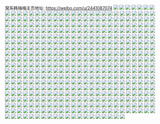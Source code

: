 窝系韩梅梅主页地址: https://weibo.com/u/2441087074 
![](https://wx4.sinaimg.cn/mw2000/91800862gy1h94x8lfsxlj21o0280u0x.jpg) 
![](https://wx4.sinaimg.cn/mw2000/91800862gy1h94x8i2te9j20zu1bswmx.jpg) 
![](https://wx4.sinaimg.cn/mw2000/91800862gy1h926am99cmj20u0140n4k.jpg) 
![](https://wx4.sinaimg.cn/mw2000/91800862gy1h926c8pahfj20u01407c0.jpg) 
![](https://wx4.sinaimg.cn/mw2000/91800862gy1h8ytl2ix1bj21o01o0b29.jpg) 
![](https://wx4.sinaimg.cn/mw2000/91800862gy1h8pv87jjobj22c0340qv6.jpg) 
![](https://wx4.sinaimg.cn/mw2000/91800862gy1h8pv88ldgyj21o0280e81.jpg) 
![](https://wx4.sinaimg.cn/mw2000/91800862gy1h8ilmtrz04j20u0140qf3.jpg) 
![](https://wx4.sinaimg.cn/mw2000/91800862gy1h8ilmstefcj20u014048x.jpg) 
![](https://wx4.sinaimg.cn/mw2000/91800862gy1h8ilmuq4b1j20u0140qdz.jpg) 
![](https://wx4.sinaimg.cn/mw2000/91800862gy1h7unqvkk6cj20u0140tgi.jpg) 
![](https://wx4.sinaimg.cn/mw2000/91800862gy1h7unqxa21rj20u01407d3.jpg) 
![](https://wx4.sinaimg.cn/mw2000/91800862gy1h7unqtuk17j20u0140ajt.jpg) 
![](https://wx4.sinaimg.cn/mw2000/91800862gy1h7e83n4mzsj20u01407a3.jpg) 
![](https://wx4.sinaimg.cn/mw2000/91800862gy1h7e83mdcedj21910u0dm4.jpg) 
![](https://wx4.sinaimg.cn/mw2000/91800862gy1h6topu2oz3j20u014044p.jpg) 
![](https://wx4.sinaimg.cn/mw2000/91800862gy1h6topv4bf2j20u0140tfm.jpg) 
![](https://wx4.sinaimg.cn/mw2000/91800862gy1h6topvx2ydj20u01400z2.jpg) 
![](https://wx4.sinaimg.cn/mw2000/91800862gy1h6topwpe1qj20u0140tef.jpg) 
![](https://wx4.sinaimg.cn/mw2000/91800862gy1h6topxj2zmj20u00u0tfv.jpg) 
![](https://wx4.sinaimg.cn/mw2000/91800862gy1h6topyb541j20u014077e.jpg) 
![](https://wx4.sinaimg.cn/mw2000/91800862gy1h6toqwf65dj20u01hcwom.jpg) 
![](https://wx4.sinaimg.cn/mw2000/91800862gy1h6toqyllaij20u014010z.jpg) 
![](https://wx4.sinaimg.cn/mw2000/91800862gy1h6toqzb017j20u0140wm6.jpg) 
![](https://wx4.sinaimg.cn/mw2000/91800862gy1h6tnv7h1zwj20u0140tg3.jpg) 
![](https://wx4.sinaimg.cn/mw2000/91800862gy1h6tnvavykoj20u0140n1j.jpg) 
![](https://wx4.sinaimg.cn/mw2000/91800862gy1h6tnv63gmqj21040u07cy.jpg) 
![](https://wx4.sinaimg.cn/mw2000/91800862gy1h6tnv88abvj20u0140ahv.jpg) 
![](https://wx4.sinaimg.cn/mw2000/91800862gy1h6tnv902rwj20u0140gsi.jpg) 
![](https://wx4.sinaimg.cn/mw2000/91800862gy1h6tnv6ocdnj20u0140q9e.jpg) 
![](https://wx4.sinaimg.cn/mw2000/91800862gy1h6tnvaby08j20u0140agk.jpg) 
![](https://wx4.sinaimg.cn/mw2000/91800862gy1h6sf1fq8a6j22801o0hdt.jpg) 
![](https://wx4.sinaimg.cn/mw2000/91800862gy1h6sf1gz3paj22801o07wh.jpg) 
![](https://wx4.sinaimg.cn/mw2000/91800862gy1h6r76i404qj20u0140ais.jpg) 
![](https://wx4.sinaimg.cn/mw2000/91800862gy1h6r76lemrij20u014045z.jpg) 
![](https://wx4.sinaimg.cn/mw2000/91800862gy1h6r76h774rj20u0141gv1.jpg) 
![](https://wx4.sinaimg.cn/mw2000/91800862gy1h6r76lwgjqj20u01407at.jpg) 
![](https://wx4.sinaimg.cn/mw2000/91800862gy1h6isfou8ylj20u01400yr.jpg) 
![](https://wx4.sinaimg.cn/mw2000/91800862gy1h6hxjxf6kcj20u0140gxv.jpg) 
![](https://wx4.sinaimg.cn/mw2000/91800862gy1h6hxjy7yodj20u0140476.jpg) 
![](https://wx4.sinaimg.cn/mw2000/91800862gy1h6hxov1687j20u0140ajh.jpg) 
![](https://wx4.sinaimg.cn/mw2000/91800862gy1h6hxky7hxwj20u0140dlt.jpg) 
![](https://wx4.sinaimg.cn/mw2000/91800862gy1h61vdykl9aj21o0280npe.jpg) 
![](https://wx4.sinaimg.cn/mw2000/91800862gy1h61ve5c5apj21o0280qi6.jpg) 
![](https://wx4.sinaimg.cn/mw2000/91800862gy1h61vkxe73hj21rl2csb2a.jpg) 
![](https://wx4.sinaimg.cn/mw2000/91800862gy1h61vlhpvhcj20n01dsgm2.jpg) 
![](https://wx4.sinaimg.cn/mw2000/91800862gy1h5uwpwcfuhj21ua2gdb29.jpg) 
![](https://wx4.sinaimg.cn/mw2000/91800862gy1h5kdxq30nkj20ty13xtee.jpg) 
![](https://wx4.sinaimg.cn/mw2000/91800862gy1h5gw76jc5cj20u0141439.jpg) 
![](https://wx4.sinaimg.cn/mw2000/91800862gy1h5gw75sv1lj20u0140ags.jpg) 
![](https://wx4.sinaimg.cn/mw2000/91800862gy1h5gw77davaj20u014044x.jpg) 
![](https://wx4.sinaimg.cn/mw2000/91800862gy1h54d8j3qazj20u0140q9a.jpg) 
![](https://wx4.sinaimg.cn/mw2000/91800862gy1h54d8grd65j20u014043y.jpg) 
![](https://wx4.sinaimg.cn/mw2000/91800862gy1h54d8jld78j20u014043n.jpg) 
![](https://wx4.sinaimg.cn/mw2000/91800862gy1h54d8l6ptjj20u01407ef.jpg) 
![](https://wx4.sinaimg.cn/mw2000/91800862gy1h54d8iizklj20u0140k1e.jpg) 
![](https://wx4.sinaimg.cn/mw2000/91800862gy1h4x545h32vj20u014044g.jpg) 
![](https://wx4.sinaimg.cn/mw2000/91800862gy1h4x54avgn2j20u01407a4.jpg) 
![](https://wx4.sinaimg.cn/mw2000/91800862gy1h4x5469b8cj20u0140gs5.jpg) 
![](https://wx4.sinaimg.cn/mw2000/91800862gy1h4x547dqicj20u0140wn6.jpg) 
![](https://wx4.sinaimg.cn/mw2000/91800862gy1h4x547ynkfj20u0140ahg.jpg) 
![](https://wx4.sinaimg.cn/mw2000/91800862gy1h4x544muqfj20u00usafd.jpg) 
![](https://wx4.sinaimg.cn/mw2000/91800862gy1h4hdgt6pwsj20u0140n7b.jpg) 
![](https://wx4.sinaimg.cn/mw2000/91800862gy1h4hdgtu8qlj20u0140agl.jpg) 
![](https://wx4.sinaimg.cn/mw2000/91800862gy1h4hdgsh8ivj20u0140jyf.jpg) 
![](https://wx4.sinaimg.cn/mw2000/91800862gy1h4hdgv424cj20u0140n3g.jpg) 
![](https://wx4.sinaimg.cn/mw2000/91800862gy1h4fus2hd6yj22c03401l0.jpg) 
![](https://wx4.sinaimg.cn/mw2000/91800862gy1h4f5o2kuf0j20u0140qeg.jpg) 
![](https://wx4.sinaimg.cn/mw2000/91800862gy1h4f5o3v3z0j20u0140dr5.jpg) 
![](https://wx4.sinaimg.cn/mw2000/91800862gy1h4f5o11qy4j20u00u0gqe.jpg) 
![](https://wx4.sinaimg.cn/mw2000/91800862gy1h428lshvftj20u0140qb6.jpg) 
![](https://wx4.sinaimg.cn/mw2000/91800862gy1h428lx63x7j20u0140tfg.jpg) 
![](https://wx4.sinaimg.cn/mw2000/91800862gy1h3kwgswjcaj20u01h7n89.jpg) 
![](https://wx4.sinaimg.cn/mw2000/91800862gy1h3kwgydjkzj20u0141n1z.jpg) 
![](https://wx4.sinaimg.cn/mw2000/91800862gy1h3kwgwwrrxj20u01h7qox.jpg) 
![](https://wx4.sinaimg.cn/mw2000/91800862gy1h3kwh195qqj20u014011v.jpg) 
![](https://wx4.sinaimg.cn/mw2000/91800862gy1h3kwgv7f9uj20n01dswih.jpg) 
![](https://wx4.sinaimg.cn/mw2000/91800862gy1h3kwgxr4s0j20u01h7dyp.jpg) 
![](https://wx4.sinaimg.cn/mw2000/91800862gy1h3jrav24ydj21o02807wi.jpg) 
![](https://wx4.sinaimg.cn/mw2000/91800862gy1h38ypzc5s0j20u01hck75.jpg) 
![](https://wx4.sinaimg.cn/mw2000/91800862gy1h38yq1j1zjj20n00uoaea.jpg) 
![](https://wx4.sinaimg.cn/mw2000/91800862gy1h38ysrqcu1j20u0140qen.jpg) 
![](https://wx4.sinaimg.cn/mw2000/91800862gy1h2xnrfm6u2j20u0140n99.jpg) 
![](https://wx4.sinaimg.cn/mw2000/91800862gy1h2xnrgazmdj20u0140dmf.jpg) 
![](https://wx4.sinaimg.cn/mw2000/91800862gy1h2xnrgvp6pj20u0140jya.jpg) 
![](https://wx4.sinaimg.cn/mw2000/91800862gy1h2xnrkk7daj20u014011d.jpg) 
![](https://wx4.sinaimg.cn/mw2000/91800862gy1h2xnrlmdo2j20u0140wp6.jpg) 
![](https://wx4.sinaimg.cn/mw2000/91800862gy1h2xnrm754sj20u0140dsg.jpg) 
![](https://wx4.sinaimg.cn/mw2000/91800862gy1h2xnrng674j20u014016c.jpg) 
![](https://wx4.sinaimg.cn/mw2000/91800862gy1h2xnro1rk4j20u0140ahx.jpg) 
![](https://wx4.sinaimg.cn/mw2000/91800862gy1h20xszn72pj20u0140ten.jpg) 
![](https://wx4.sinaimg.cn/mw2000/91800862gy1h1ubl59m5pj20u01407iy.jpg) 
![](https://wx4.sinaimg.cn/mw2000/91800862gy1h1ubl225edj20u013m4c8.jpg) 
![](https://wx4.sinaimg.cn/mw2000/91800862gy1h1ubl2lgnoj20u00u0afw.jpg) 
![](https://wx4.sinaimg.cn/mw2000/91800862gy1h1ubjqk7nqj20u014145z.jpg) 
![](https://wx4.sinaimg.cn/mw2000/91800862gy1h1ubjrzlzdj20u0140dmw.jpg) 
![](https://wx4.sinaimg.cn/mw2000/91800862gy1h1ubjr3tttj20u012w10x.jpg) 
![](https://wx4.sinaimg.cn/mw2000/91800862gy1h1ubjsnl9aj20u01407cy.jpg) 
![](https://wx4.sinaimg.cn/mw2000/91800862gy1h1ubjohlwej20u0140dp2.jpg) 
![](https://wx4.sinaimg.cn/mw2000/91800862gy1h07frsewj4j20u0140gpk.jpg) 
![](https://wx4.sinaimg.cn/mw2000/91800862gy1gilnw50tfcj20vc15skdz.jpg) 
![](https://wx4.sinaimg.cn/mw2000/91800862gy1gilnw6d0quj22c02c04qp.jpg) 
![](https://wx4.sinaimg.cn/mw2000/91800862gy1gilnw6uyzej20j60fcq4a.jpg) 
![](https://wx4.sinaimg.cn/mw2000/91800862gy1gilnw3m3rjj22c0340npd.jpg) 
![](https://wx4.sinaimg.cn/mw2000/91800862gy1gif9vms013j20vc15sk6s.jpg) 
![](https://wx4.sinaimg.cn/mw2000/91800862gy1gif9vgwct2j20vc15sanq.jpg) 
![](https://wx4.sinaimg.cn/mw2000/91800862gy1gif9w70uvpj22c02c0x6q.jpg) 
![](https://wx4.sinaimg.cn/mw2000/91800862gy1gif9wayav7j20u01hcamq.jpg) 
![](https://wx4.sinaimg.cn/mw2000/91800862gy1gif9wq2xmdj22c02c0x6p.jpg) 
![](https://wx4.sinaimg.cn/mw2000/91800862gy1gif9wtfe21j20vb0vcn69.jpg) 
![](https://wx4.sinaimg.cn/mw2000/91800862gy1ghhosi5kfsj21s02dcb29.jpg) 
![](https://wx4.sinaimg.cn/mw2000/91800862gy1ghhosn7zvkj21s02dcb29.jpg) 
![](https://wx4.sinaimg.cn/mw2000/91800862gy1ghhosvrmxrj21s02dcnpd.jpg) 
![](https://wx4.sinaimg.cn/mw2000/91800862gy1ghhosdef8bj22dc1s0npd.jpg) 
![](https://wx4.sinaimg.cn/mw2000/91800862gy1ghbqinpdkcj20vc15sti2.jpg) 
![](https://wx4.sinaimg.cn/mw2000/91800862gy1ghbqilzn38j20vc15swp7.jpg) 
![](https://wx4.sinaimg.cn/mw2000/91800862gy1ggwnmwf648j22c0340hdt.jpg) 
![](https://wx4.sinaimg.cn/mw2000/91800862gy1ggwnmhgwsbj20vc15snfi.jpg) 
![](https://wx4.sinaimg.cn/mw2000/91800862gy1ggwnmf00a9j20vc0vcnb8.jpg) 
![](https://wx4.sinaimg.cn/mw2000/91800862gy1ggqv81k7m5j20vc0vc4n5.jpg) 
![](https://wx4.sinaimg.cn/mw2000/91800862ly1ggb1p89ujmj20vc15snje.jpg) 
![](https://wx4.sinaimg.cn/mw2000/91800862ly1ggb1pami1mj215s0vc1kx.jpg) 
![](https://wx4.sinaimg.cn/mw2000/91800862ly1ggb1pc28d8j215s0vctmm.jpg) 
![](https://wx4.sinaimg.cn/mw2000/91800862ly1ggb1p5w35pj22c0340kjl.jpg) 
![](https://wx4.sinaimg.cn/mw2000/91800862ly1ggb1pdk6quj20vc0vctpg.jpg) 
![](https://wx4.sinaimg.cn/mw2000/91800862ly1gejvt9ftd2j22io1w0npe.jpg) 
![](https://wx4.sinaimg.cn/mw2000/91800862ly1gejvte0tgvj21w02io7wi.jpg) 
![](https://wx4.sinaimg.cn/mw2000/91800862ly1gejvtj2uqhj22io1w0npe.jpg) 
![](https://wx4.sinaimg.cn/mw2000/91800862ly1gejvtmw717j23402c07wh.jpg) 
![](https://wx4.sinaimg.cn/mw2000/91800862ly1gejvty1hayj22ds1sc4qw.jpg) 
![](https://wx4.sinaimg.cn/mw2000/91800862ly1geiozbsb5xj21s41s4e83.jpg) 
![](https://wx4.sinaimg.cn/mw2000/91800862ly1geiozfofokj21kx1kxnpd.jpg) 
![](https://wx4.sinaimg.cn/mw2000/91800862ly1gdbsd7nr4bj20vc15saux.jpg) 
![](https://wx4.sinaimg.cn/mw2000/91800862ly1gcm5ch4t35j20vc15sgzf.jpg) 
![](https://wx4.sinaimg.cn/mw2000/91800862ly1gcm5cq9cjcj22c02c0x6p.jpg) 
![](https://wx4.sinaimg.cn/mw2000/91800862ly1gcm5cm6nlnj20n01ds1ky.jpg) 
![](https://wx4.sinaimg.cn/mw2000/91800862ly1gcm5crwyndj20vc15s1a7.jpg) 
![](https://wx4.sinaimg.cn/mw2000/91800862ly1gc4visj03xj21o02804qr.jpg) 
![](https://wx4.sinaimg.cn/mw2000/91800862ly1gc4vix1o3jj21m41m47wi.jpg) 
![](https://wx4.sinaimg.cn/mw2000/91800862ly1gc4vimu3nwj21k91o0hdu.jpg) 
![](https://wx4.sinaimg.cn/mw2000/91800862ly1gc4vj2inakj20vc15sk5z.jpg) 
![](https://wx4.sinaimg.cn/mw2000/91800862ly1gc4vj12oorj21o02804qq.jpg) 
![](https://wx4.sinaimg.cn/mw2000/91800862ly1gc3uu7df6rj20u00u0jxn.jpg) 
![](https://wx4.sinaimg.cn/mw2000/91800862ly1gc3uuagk73j22c02c01kx.jpg) 
![](https://wx4.sinaimg.cn/mw2000/91800862ly1gc3ux6ch10j20u00u0dve.jpg) 
![](https://wx4.sinaimg.cn/mw2000/91800862ly1gbwzrohzkmj22c02c0nmj.jpg) 
![](https://wx4.sinaimg.cn/mw2000/91800862ly1gbwzrqbdjtj20u00u0ahz.jpg) 
![](https://wx4.sinaimg.cn/mw2000/91800862ly1gbwzrrp0b6j20u00u0421.jpg) 
![](https://wx4.sinaimg.cn/mw2000/91800862ly1gbqy429zb9j20tn0tnn1z.jpg) 
![](https://wx4.sinaimg.cn/mw2000/91800862ly1gbqy41326ej20r30r3tfp.jpg) 
![](https://wx4.sinaimg.cn/mw2000/91800862ly1gbqy48b11uj20u0140gz2.jpg) 
![](https://wx4.sinaimg.cn/mw2000/91800862ly1gbqy4b1f0hj20t50t5k2x.jpg) 
![](https://wx4.sinaimg.cn/mw2000/91800862ly1gbqy4cxyjhj21400u0to1.jpg) 
![](https://wx4.sinaimg.cn/mw2000/91800862ly1gbgszlcfz7j23402c0kjl.jpg) 
![](https://wx4.sinaimg.cn/mw2000/91800862ly1gbgszo4wy6j22c0340dzh.jpg) 
![](https://wx4.sinaimg.cn/mw2000/91800862ly1gbgszu6d0zj21s52o719y.jpg) 
![](https://wx4.sinaimg.cn/mw2000/91800862ly1gbgszvrzpij20yi0yidnu.jpg) 
![](https://wx4.sinaimg.cn/mw2000/91800862ly1gbgszrzs71j22c02c0e81.jpg) 
![](https://wx4.sinaimg.cn/mw2000/91800862ly1gbgszz0ae0j23402c0e81.jpg) 
![](https://wx4.sinaimg.cn/mw2000/91800862ly1gbgt01kphqj22c02c0as2.jpg) 
![](https://wx4.sinaimg.cn/mw2000/91800862ly1gb96fuklt8j20u0140n7g.jpg) 
![](https://wx4.sinaimg.cn/mw2000/91800862ly1gb96ft7m4ij20q30yuahy.jpg) 
![](https://wx4.sinaimg.cn/mw2000/91800862ly1gb96fvth75j20jk0eggna.jpg) 
![](https://wx4.sinaimg.cn/mw2000/91800862ly1gasmbd5vf2j22c02c0e2j.jpg) 
![](https://wx4.sinaimg.cn/mw2000/91800862ly1gam0lxegl3j21sg1scnpd.jpg) 
![](https://wx4.sinaimg.cn/mw2000/91800862ly1gam0m6f2pqj21sg1sc4qt.jpg) 
![](https://wx4.sinaimg.cn/mw2000/91800862ly1gam0ludhffj20u00u0dod.jpg) 
![](https://wx4.sinaimg.cn/mw2000/91800862ly1gam0ma3z6rj22c02c01kx.jpg) 
![](https://wx4.sinaimg.cn/mw2000/91800862ly1gahhvsmonqj21jy1jyb29.jpg) 
![](https://wx4.sinaimg.cn/mw2000/91800862ly1gafsj96pdoj20u0140h9r.jpg) 
![](https://wx4.sinaimg.cn/mw2000/91800862ly1gafsi6hztyj20u00u0tsa.jpg) 
![](https://wx4.sinaimg.cn/mw2000/91800862ly1gafsi2vv0nj22io1w0b2b.jpg) 
![](https://wx4.sinaimg.cn/mw2000/91800862ly1gafsifi1ukj21w02ioe83.jpg) 
![](https://wx4.sinaimg.cn/mw2000/91800862ly1gafsin20zaj21w02ionpe.jpg) 
![](https://wx4.sinaimg.cn/mw2000/91800862ly1gafsiyisooj21w02iox6p.jpg) 
![](https://wx4.sinaimg.cn/mw2000/91800862ly1gafsj4ugodj21w02iou0x.jpg) 
![](https://wx4.sinaimg.cn/mw2000/91800862ly1gafsis0gfej21w02io7wh.jpg) 
![](https://wx4.sinaimg.cn/mw2000/91800862ly1gaeylfek91j20u0140khm.jpg) 
![](https://wx4.sinaimg.cn/mw2000/91800862ly1gaeykijxaaj22gc1w0npe.jpg) 
![](https://wx4.sinaimg.cn/mw2000/91800862ly1gaeykmsnlyj21w02ionpd.jpg) 
![](https://wx4.sinaimg.cn/mw2000/91800862ly1gaeykqseg7j21w02ioqv5.jpg) 
![](https://wx4.sinaimg.cn/mw2000/91800862ly1gaeykzjji5j21w02iohdv.jpg) 
![](https://wx4.sinaimg.cn/mw2000/91800862ly1gaeyl64d7aj21w02ioe83.jpg) 
![](https://wx4.sinaimg.cn/mw2000/91800862ly1gaeylclyiqj21w02io7wj.jpg) 
![](https://wx4.sinaimg.cn/mw2000/91800862ly1gaeylmc9btj21w02io1l0.jpg) 
![](https://wx4.sinaimg.cn/mw2000/91800862ly1gaeylty2yqj21w02iox6r.jpg) 
![](https://wx4.sinaimg.cn/mw2000/91800862gy1gacqwbb2frj20r00r0wng.jpg) 
![](https://wx4.sinaimg.cn/mw2000/91800862gy1gacqwmyyy4j20u01407h6.jpg) 
![](https://wx4.sinaimg.cn/mw2000/91800862gy1gacqwda686j21rp1rpb2a.jpg) 
![](https://wx4.sinaimg.cn/mw2000/91800862gy1gacqwk1imcj21w02ioqv6.jpg) 
![](https://wx4.sinaimg.cn/mw2000/91800862gy1gacqwl33a4j20u00u0h3w.jpg) 
![](https://wx4.sinaimg.cn/mw2000/91800862gy1gacqwm7zkcj20u00u04ie.jpg) 
![](https://wx4.sinaimg.cn/mw2000/91800862gy1gabidt21ufj20u0140qd3.jpg) 
![](https://wx4.sinaimg.cn/mw2000/91800862gy1gabidtz2wnj20u0140tib.jpg) 
![](https://wx4.sinaimg.cn/mw2000/91800862gy1gabids4pbbj21400u0n70.jpg) 
![](https://wx4.sinaimg.cn/mw2000/91800862gy1gabidunqeej20p80oedn4.jpg) 
![](https://wx4.sinaimg.cn/mw2000/91800862ly1gaawhgosu2j20u0140akz.jpg) 
![](https://wx4.sinaimg.cn/mw2000/91800862ly1ga9au759m5j20tg178gqq.jpg) 
![](https://wx4.sinaimg.cn/mw2000/91800862ly1ga9atigdxaj22c0340n7y.jpg) 
![](https://wx4.sinaimg.cn/mw2000/91800862ly1ga9atmmdrzj23402c07wh.jpg) 
![](https://wx4.sinaimg.cn/mw2000/91800862ly1ga9atpumm6j22aq24tx6p.jpg) 
![](https://wx4.sinaimg.cn/mw2000/91800862ly1ga9ats8i9gj21o01o0hdt.jpg) 
![](https://wx4.sinaimg.cn/mw2000/91800862ly1g9x8oqeghgj22c02c0npd.jpg) 
![](https://wx4.sinaimg.cn/mw2000/91800862ly1g9fsfvgxxjj21w01w0x6r.jpg) 
![](https://wx4.sinaimg.cn/mw2000/91800862ly1g9fshsz53kj20yo0u0q52.jpg) 
![](https://wx4.sinaimg.cn/mw2000/91800862ly1g9fshud3p7j20u0140wrs.jpg) 
![](https://wx4.sinaimg.cn/mw2000/91800862ly1g96015zuzuj21w01w0qv5.jpg) 
![](https://wx4.sinaimg.cn/mw2000/91800862ly1g9601bv0pgj21w01w0b2a.jpg) 
![](https://wx4.sinaimg.cn/mw2000/91800862ly1g9602bs14yj20u00u01kx.jpg) 
![](https://wx4.sinaimg.cn/mw2000/91800862ly1g9601f0vwij21o027ukjl.jpg) 
![](https://wx4.sinaimg.cn/mw2000/91800862ly1g9601hzcwpj22c02c01kx.jpg) 
![](https://wx4.sinaimg.cn/mw2000/91800862ly1g9601kzb72j20u01407fg.jpg) 
![](https://wx4.sinaimg.cn/mw2000/91800862ly1g9601vobvuj22c0340kjl.jpg) 
![](https://wx4.sinaimg.cn/mw2000/91800862ly1g9601q5fktj22c0340e81.jpg) 
![](https://wx4.sinaimg.cn/mw2000/91800862gy1g8v43i38vwj20y30j40ve.jpg) 
![](https://wx4.sinaimg.cn/mw2000/91800862gy1g87ut3sx47j22ds1sg4qq.jpg) 
![](https://wx4.sinaimg.cn/mw2000/91800862gy1g87ut77nhaj22c02c0b29.jpg) 
![](https://wx4.sinaimg.cn/mw2000/91800862gy1g87uta9zpej20u00u0ngs.jpg) 
![](https://wx4.sinaimg.cn/mw2000/91800862gy1g87utgkvcyj22c03407wj.jpg) 
![](https://wx4.sinaimg.cn/mw2000/91800862gy1g87utkml4wj21w01w0u0x.jpg) 
![](https://wx4.sinaimg.cn/mw2000/91800862gy1g87utqx3vcj22c03407wj.jpg) 
![](https://wx4.sinaimg.cn/mw2000/91800862gy1g87utt6i41j20pz0pzwlo.jpg) 
![](https://wx4.sinaimg.cn/mw2000/91800862gy1g87usyapvcj22c02c07wh.jpg) 
![](https://wx4.sinaimg.cn/mw2000/91800862gy1g87uu17upvj22c02c07wj.jpg) 
![](https://wx4.sinaimg.cn/mw2000/91800862gy1g87uq0rbumj22c02c0e83.jpg) 
![](https://wx4.sinaimg.cn/mw2000/91800862gy1g87uq7gunij22c02c0hdu.jpg) 
![](https://wx4.sinaimg.cn/mw2000/91800862gy1g87uqe9ydej22c02c0e82.jpg) 
![](https://wx4.sinaimg.cn/mw2000/91800862gy1g87uprwxiyj22c02c01kx.jpg) 
![](https://wx4.sinaimg.cn/mw2000/91800862gy1g87uqk82iaj22c02c0kjm.jpg) 
![](https://wx4.sinaimg.cn/mw2000/91800862gy1g86b7z5bqbj20rg0w4jt1.jpg) 
![](https://wx4.sinaimg.cn/mw2000/91800862gy1g86b99fvawj20yd14x429.jpg) 
![](https://wx4.sinaimg.cn/mw2000/91800862ly1g7y2qa2iumj23402c0u0y.jpg) 
![](https://wx4.sinaimg.cn/mw2000/91800862ly1g7y2qemo2ij22c02c0hdu.jpg) 
![](https://wx4.sinaimg.cn/mw2000/91800862ly1g7y2qhvk99j22c02c04qp.jpg) 
![](https://wx4.sinaimg.cn/mw2000/91800862ly1g7y2q4jrzaj22c02c0qqp.jpg) 
![](https://wx4.sinaimg.cn/mw2000/91800862ly1g7y2qlmqbsj213w0u0e81.jpg) 
![](https://wx4.sinaimg.cn/mw2000/91800862ly1g7y2rff2t9j213w0u07wh.jpg) 
![](https://wx4.sinaimg.cn/mw2000/91800862ly1g7pgwthhuhj22c0340k03.jpg) 
![](https://wx4.sinaimg.cn/mw2000/91800862ly1g7foazyr5uj22c02c0x6p.jpg) 
![](https://wx4.sinaimg.cn/mw2000/91800862ly1g7focbyeklj22c02c04qq.jpg) 
![](https://wx4.sinaimg.cn/mw2000/91800862ly1g74eu1kzw8j20u00u0dqk.jpg) 
![](https://wx4.sinaimg.cn/mw2000/91800862ly1g74eu89ukij20u00u0tgw.jpg) 
![](https://wx4.sinaimg.cn/mw2000/91800862ly1g74eu6vo8rj20u00u0k0d.jpg) 
![](https://wx4.sinaimg.cn/mw2000/91800862ly1g6wizecdjpj22c02c0u0x.jpg) 
![](https://wx4.sinaimg.cn/mw2000/91800862ly1g6wizk2q7kj21o01o0b2a.jpg) 
![](https://wx4.sinaimg.cn/mw2000/91800862ly1g6wiznhr9ej22c02c04qp.jpg) 
![](https://wx4.sinaimg.cn/mw2000/91800862ly1g6wiz9rj79j21o01o0e81.jpg) 
![](https://wx4.sinaimg.cn/mw2000/91800862ly1g6wj2awkssj21o01o04qq.jpg) 
![](https://wx4.sinaimg.cn/mw2000/91800862ly1g6wj353jh7j21o01o0kjl.jpg) 
![](https://wx4.sinaimg.cn/mw2000/91800862ly1g6n1g6d9ghj22c02c04qp.jpg) 
![](https://wx4.sinaimg.cn/mw2000/91800862ly1g6kzxdqc7dj20u0140dyz.jpg) 
![](https://wx4.sinaimg.cn/mw2000/91800862ly1g6kzyhxnadj21sg2ds4qu.jpg) 
![](https://wx4.sinaimg.cn/mw2000/91800862ly1g6kzysoyljj22ds1sgb2f.jpg) 
![](https://wx4.sinaimg.cn/mw2000/91800862ly1g6kzywo520j21400u0b29.jpg) 
![](https://wx4.sinaimg.cn/mw2000/91800862ly1g6kzy7vcvgj20sh0shtiv.jpg) 
![](https://wx4.sinaimg.cn/mw2000/91800862ly1g6kzxnxy3mj22402tcu0z.jpg) 
![](https://wx4.sinaimg.cn/mw2000/91800862ly1g6kzxuxaoyj22c02c01kx.jpg) 
![](https://wx4.sinaimg.cn/mw2000/91800862ly1g6kzxbdw4hj22c02c0b29.jpg) 
![](https://wx4.sinaimg.cn/mw2000/91800862ly1g6kzza6r2qj20u0140jyv.jpg) 
![](https://wx4.sinaimg.cn/mw2000/91800862ly1g5x8vz4tz5j22c02c01kx.jpg) 
![](https://wx4.sinaimg.cn/mw2000/91800862ly1g5x8w1fnh7j23402c04qp.jpg) 
![](https://wx4.sinaimg.cn/mw2000/91800862ly1g5x8w83qpvj22c02c0e82.jpg) 
![](https://wx4.sinaimg.cn/mw2000/91800862ly1g5x8woz99ej22c02c0qv5.jpg) 
![](https://wx4.sinaimg.cn/mw2000/91800862ly1g5x8w8odhsj20u00u07bl.jpg) 
![](https://wx4.sinaimg.cn/mw2000/91800862ly1g5x8w93fvjj20u00u0dqn.jpg) 
![](https://wx4.sinaimg.cn/mw2000/91800862ly1g5x8wqp782j21sg1sc7wh.jpg) 
![](https://wx4.sinaimg.cn/mw2000/91800862ly1g5x8vxgmz0j20tu0tutgr.jpg) 
![](https://wx4.sinaimg.cn/mw2000/91800862ly1g5x8xhpx7rj20u00tztxd.jpg) 
![](https://wx4.sinaimg.cn/mw2000/91800862ly1g58ybunsipj21o027uhc9.jpg) 
![](https://wx4.sinaimg.cn/mw2000/91800862ly1g58ybsg292j21sg1scb2c.jpg) 
![](https://wx4.sinaimg.cn/mw2000/91800862ly1g58ybzsefij20u00u0wzv.jpg) 
![](https://wx4.sinaimg.cn/mw2000/91800862ly1g51wzc50pdj22c02c0tsa.jpg) 
![](https://wx4.sinaimg.cn/mw2000/91800862ly1g51wze3n26j22c02c0qv1.jpg) 
![](https://wx4.sinaimg.cn/mw2000/91800862ly1g4zk4o89n2j22c02c07wh.jpg) 
![](https://wx4.sinaimg.cn/mw2000/91800862ly1g4zk3rtbowj21sg1sgkhh.jpg) 
![](https://wx4.sinaimg.cn/mw2000/91800862ly1g4zk4qrfh3j22c02c07wh.jpg) 
![](https://wx4.sinaimg.cn/mw2000/91800862ly1g4zk5ddqrsj21sg1scqv7.jpg) 
![](https://wx4.sinaimg.cn/mw2000/91800862ly1g4zk5r4a2vj21sg1scb2b.jpg) 
![](https://wx4.sinaimg.cn/mw2000/91800862ly1g4zk67ln4lj21sg1sckjn.jpg) 
![](https://wx4.sinaimg.cn/mw2000/91800862ly1g4znwgxwbvj21sg1scqv8.jpg) 
![](https://wx4.sinaimg.cn/mw2000/91800862ly1g4vzqiml1qj22c02c04qp.jpg) 
![](https://wx4.sinaimg.cn/mw2000/91800862ly1g4vzqkpzpsj22c02c0kiw.jpg) 
![](https://wx4.sinaimg.cn/mw2000/91800862ly1g4vzqmpuy7j22c02c0x5g.jpg) 
![](https://wx4.sinaimg.cn/mw2000/91800862ly1g4vzqnowuxj21400u0wlm.jpg) 
![](https://wx4.sinaimg.cn/mw2000/91800862ly1g4vzqnxr7xj20ks0nxmyo.jpg) 
![](https://wx4.sinaimg.cn/mw2000/91800862ly1g4vzoey7fmj22c02c07wh.jpg) 
![](https://wx4.sinaimg.cn/mw2000/91800862ly1g4vzohfjzhj22c02c07wh.jpg) 
![](https://wx4.sinaimg.cn/mw2000/91800862ly1g4vzoj97jrj22c02c0txp.jpg) 
![](https://wx4.sinaimg.cn/mw2000/91800862ly1g4vzol30kzj22c02c04qp.jpg) 
![](https://wx4.sinaimg.cn/mw2000/91800862ly1g4vzoo2zl7j22c02c0qsx.jpg) 
![](https://wx4.sinaimg.cn/mw2000/91800862ly1g4vzocw7tgj22c02c01kx.jpg) 
![](https://wx4.sinaimg.cn/mw2000/91800862ly1g4vzopr33jj22c02c04qp.jpg) 
![](https://wx4.sinaimg.cn/mw2000/91800862ly1g4vzor61krj22c02c019h.jpg) 
![](https://wx4.sinaimg.cn/mw2000/91800862ly1g4uvss9nshj22c02c0b25.jpg) 
![](https://wx4.sinaimg.cn/mw2000/91800862ly1g4u1mtabopj21o01o0x55.jpg) 
![](https://wx4.sinaimg.cn/mw2000/91800862ly1g4u1m83xehj21sg1scb29.jpg) 
![](https://wx4.sinaimg.cn/mw2000/91800862ly1g4u1msw6y0j21sg1sc7wh.jpg) 
![](https://wx4.sinaimg.cn/mw2000/91800862ly1g4u1mzdli8j22c02c0nkt.jpg) 
![](https://wx4.sinaimg.cn/mw2000/91800862ly1g4u1n14hnbj22c02c01kx.jpg) 
![](https://wx4.sinaimg.cn/mw2000/91800862ly1g4u1mxu314j22c02c0qnl.jpg) 
![](https://wx4.sinaimg.cn/mw2000/91800862gy1g4px0wfs37j23402c0kjl.jpg) 
![](https://wx4.sinaimg.cn/mw2000/91800862gy1g4px0y6wk6j22c02c0qni.jpg) 
![](https://wx4.sinaimg.cn/mw2000/91800862gy1g4px117ws0j22c02c0x6q.jpg) 
![](https://wx4.sinaimg.cn/mw2000/91800862gy1g4px135s7wj22c02c0ayq.jpg) 
![](https://wx4.sinaimg.cn/mw2000/91800862gy1g4px14xqvqj22c02c0x2l.jpg) 
![](https://wx4.sinaimg.cn/mw2000/91800862gy1g4px16bbp5j22c02c01an.jpg) 
![](https://wx4.sinaimg.cn/mw2000/91800862gy1g4px17r317j22c02c0ash.jpg) 
![](https://wx4.sinaimg.cn/mw2000/91800862gy1g4px19ltn1j22c02c04qp.jpg) 
![](https://wx4.sinaimg.cn/mw2000/91800862gy1g4o671upr2j22c02c0hah.jpg) 
![](https://wx4.sinaimg.cn/mw2000/91800862gy1g4o674b8y3j23402c01ky.jpg) 
![](https://wx4.sinaimg.cn/mw2000/91800862gy1g4mnvbac1bj21vn1vne82.jpg) 
![](https://wx4.sinaimg.cn/mw2000/91800862gy1g4mnvcftsnj22c02c0wyb.jpg) 
![](https://wx4.sinaimg.cn/mw2000/91800862gy1g4mnvd4hq7j20p00p042m.jpg) 
![](https://wx4.sinaimg.cn/mw2000/91800862gy1g4i5o3asssj22c02c0e81.jpg) 
![](https://wx4.sinaimg.cn/mw2000/91800862gy1g4dhb2kkg5j21sg2dsb2a.jpg) 
![](https://wx4.sinaimg.cn/mw2000/91800862gy1g4dhb3m3inj21q91q94qp.jpg) 
![](https://wx4.sinaimg.cn/mw2000/91800862gy1g4dhb50tfoj21sg1sg1kx.jpg) 
![](https://wx4.sinaimg.cn/mw2000/91800862gy1g4dhb8zlk3j21sg2dsu10.jpg) 
![](https://wx4.sinaimg.cn/mw2000/91800862gy1g46wkxe0mkj20m80m8jtn.jpg) 
![](https://wx4.sinaimg.cn/mw2000/91800862gy1g46wkwvky2j20m80tmmzp.jpg) 
![](https://wx4.sinaimg.cn/mw2000/91800862gy1g46vtu5kqcj20u00u013r.jpg) 
![](https://wx4.sinaimg.cn/mw2000/91800862gy1g46vtw4b6wj21sg1scu0x.jpg) 
![](https://wx4.sinaimg.cn/mw2000/91800862gy1g46vtxc605j21sg1scu0x.jpg) 
![](https://wx4.sinaimg.cn/mw2000/91800862gy1g46vtylebgj21sg1scx6p.jpg) 
![](https://wx4.sinaimg.cn/mw2000/91800862gy1g46vu03dnxj21sg1scu0x.jpg) 
![](https://wx4.sinaimg.cn/mw2000/91800862gy1g46vu0zz4jj21o01o0hdt.jpg) 
![](https://wx4.sinaimg.cn/mw2000/91800862gy1g43i22r1icj21nr27okjl.jpg) 
![](https://wx4.sinaimg.cn/mw2000/91800862gy1g4293p6ztrj21sg2dsqv5.jpg) 
![](https://wx4.sinaimg.cn/mw2000/91800862gy1g42950o38vj21sg2dsb2d.jpg) 
![](https://wx4.sinaimg.cn/mw2000/91800862gy1g3vb6n1dghj21hf1z47wh.jpg) 
![](https://wx4.sinaimg.cn/mw2000/91800862gy1g3vb6omzfxj21sg2dsqv5.jpg) 
![](https://wx4.sinaimg.cn/mw2000/91800862gy1g3vb6s06woj22ds1sg7wi.jpg) 
![](https://wx4.sinaimg.cn/mw2000/91800862gy1g3vb6pfekwj21e61e6khn.jpg) 
![](https://wx4.sinaimg.cn/mw2000/91800862gy1g3vb6qo4xyj21o01o0npd.jpg) 
![](https://wx4.sinaimg.cn/mw2000/91800862gy1g3vb6ss5m5j21hf1z47wh.jpg) 
![](https://wx4.sinaimg.cn/mw2000/91800862gy1g3vb6lonekj21sg1sc4qs.jpg) 
![](https://wx4.sinaimg.cn/mw2000/91800862gy1g3vb79r9rjj21sg2dsx6t.jpg) 
![](https://wx4.sinaimg.cn/mw2000/91800862gy1g3vb761hbej21sg1scnpg.jpg) 
![](https://wx4.sinaimg.cn/mw2000/91800862gy1g3tyzeezdaj20u01hc7cf.jpg) 
![](https://wx4.sinaimg.cn/mw2000/91800862ly1g3klwgp67dj20yi0judl9.jpg) 
![](https://wx4.sinaimg.cn/mw2000/91800862ly1g3bcxfagcrj226v1n4u0y.jpg) 
![](https://wx4.sinaimg.cn/mw2000/91800862ly1g3bcxio0w8j21o01o0qv5.jpg) 
![](https://wx4.sinaimg.cn/mw2000/91800862ly1g3bcxdc5y4j21j91j8qv5.jpg) 
![](https://wx4.sinaimg.cn/mw2000/91800862ly1g3bcxgiakxj22c02c0b29.jpg) 
![](https://wx4.sinaimg.cn/mw2000/91800862gy1g35wp83z3zj22c02c0avw.jpg) 
![](https://wx4.sinaimg.cn/mw2000/91800862gy1g35wshhsuyj22c02c01ky.jpg) 
![](https://wx4.sinaimg.cn/mw2000/91800862gy1g35wp6l27nj21o01o0kjm.jpg) 
![](https://wx4.sinaimg.cn/mw2000/91800862gy1g35wpa9n9qj21o01o0hdu.jpg) 
![](https://wx4.sinaimg.cn/mw2000/91800862gy1g35wpbquvlj21sg1sc7wi.jpg) 
![](https://wx4.sinaimg.cn/mw2000/91800862gy1g35wpg41zlj21o01o07wi.jpg) 
![](https://wx4.sinaimg.cn/mw2000/91800862gy1g35wpicealj21o01o0npe.jpg) 
![](https://wx4.sinaimg.cn/mw2000/91800862gy1g35wp4gvqoj21o01o04jg.jpg) 
![](https://wx4.sinaimg.cn/mw2000/91800862gy1g35wpj96x9j21sg1sg15r.jpg) 
![](https://wx4.sinaimg.cn/mw2000/91800862gy1g35wh80l5oj21o01o0qv5.jpg) 
![](https://wx4.sinaimg.cn/mw2000/91800862gy1g35wh9n105j21o01o0qv5.jpg) 
![](https://wx4.sinaimg.cn/mw2000/91800862gy1g35whav3z4j21o01o0kjl.jpg) 
![](https://wx4.sinaimg.cn/mw2000/91800862gy1g35whiyitrj23402c07wh.jpg) 
![](https://wx4.sinaimg.cn/mw2000/91800862gy1g35whe7a81j22c02c07w7.jpg) 
![](https://wx4.sinaimg.cn/mw2000/91800862gy1g35whfq33kj21o01o0ha4.jpg) 
![](https://wx4.sinaimg.cn/mw2000/91800862gy1g35whbq25ij23402c01kx.jpg) 
![](https://wx4.sinaimg.cn/mw2000/91800862gy1g35wjq088jj21o01o0b29.jpg) 
![](https://wx4.sinaimg.cn/mw2000/91800862gy1g34inp8ozbj22c02c0kjl.jpg) 
![](https://wx4.sinaimg.cn/mw2000/91800862ly1g2z0x1cxp8j21sg1sg4qp.jpg) 
![](https://wx4.sinaimg.cn/mw2000/91800862ly1g2z0xw8nwtj20ty0tye6l.jpg) 
![](https://wx4.sinaimg.cn/mw2000/91800862ly1g2z0xs5rzxj21o01o0e81.jpg) 
![](https://wx4.sinaimg.cn/mw2000/91800862ly1g2z0xtfu78j21o01o01kx.jpg) 
![](https://wx4.sinaimg.cn/mw2000/91800862ly1g2o1druhoxj22c02c07wo.jpg) 
![](https://wx4.sinaimg.cn/mw2000/91800862ly1g2o1dzwbazj21w01w0u10.jpg) 
![](https://wx4.sinaimg.cn/mw2000/91800862ly1g2o1e3zp6qj22c02c01ky.jpg) 
![](https://wx4.sinaimg.cn/mw2000/91800862ly1g2o1e6c7l1j22c02c04om.jpg) 
![](https://wx4.sinaimg.cn/mw2000/91800862ly1g2o1e91b0aj22c02c07v1.jpg) 
![](https://wx4.sinaimg.cn/mw2000/91800862ly1g2o1ecut7gj22c02c07wh.jpg) 
![](https://wx4.sinaimg.cn/mw2000/91800862ly1g2o1di0py6j22c02c0hdo.jpg) 
![](https://wx4.sinaimg.cn/mw2000/91800862ly1g2o1efoi7kj23402c01ka.jpg) 
![](https://wx4.sinaimg.cn/mw2000/91800862ly1g2o1elxs0zj22c02c01kz.jpg) 
![](https://wx4.sinaimg.cn/mw2000/91800862ly1g2o0tt6pzhj223w23w7wi.jpg) 
![](https://wx4.sinaimg.cn/mw2000/91800862ly1g2o0tx16f8j22c02c0npd.jpg) 
![](https://wx4.sinaimg.cn/mw2000/91800862ly1g2o0u1dxo7j22c02c0u0x.jpg) 
![](https://wx4.sinaimg.cn/mw2000/91800862ly1g2o0u7wftsj21du1dukjn.jpg) 
![](https://wx4.sinaimg.cn/mw2000/91800862ly1g2o0un7wapj22c02c07wn.jpg) 
![](https://wx4.sinaimg.cn/mw2000/91800862ly1g2o0utegigj22c02c0hdt.jpg) 
![](https://wx4.sinaimg.cn/mw2000/91800862ly1g2o0uybialj23402c0npd.jpg) 
![](https://wx4.sinaimg.cn/mw2000/91800862ly1g2o0va6bwrj21th1thkjo.jpg) 
![](https://wx4.sinaimg.cn/mw2000/91800862ly1g2o0vlwsbnj22io1w0x6u.jpg) 
![](https://wx4.sinaimg.cn/mw2000/91800862ly1g2mvk9lg85j21w01w04qp.jpg) 
![](https://wx4.sinaimg.cn/mw2000/91800862ly1g2figlb6poj21w02io7wo.jpg) 
![](https://wx4.sinaimg.cn/mw2000/91800862ly1g2fihoeugoj21w02iob2f.jpg) 
![](https://wx4.sinaimg.cn/mw2000/91800862ly1g2fig2xdyrj21w02iou12.jpg) 
![](https://wx4.sinaimg.cn/mw2000/91800862ly1g2figzkcimj21w02ioqv9.jpg) 
![](https://wx4.sinaimg.cn/mw2000/91800862ly1g2fihf8pskj21w02ioqv9.jpg) 
![](https://wx4.sinaimg.cn/mw2000/91800862ly1g2egp9v8lcj22c02c07wh.jpg) 
![](https://wx4.sinaimg.cn/mw2000/91800862ly1g24wk2rl9cj22c02c0b2a.jpg) 
![](https://wx4.sinaimg.cn/mw2000/91800862ly1g0xnizpaujj22c02c04qp.jpg) 
![](https://wx4.sinaimg.cn/mw2000/91800862ly1g0xnj891lfj22c02c04qp.jpg) 
![](https://wx4.sinaimg.cn/mw2000/91800862ly1fzw6c0l63hj21400u0wuw.jpg) 
![](https://wx4.sinaimg.cn/mw2000/91800862ly1fzkxkzxuwhj22c02c0b29.jpg) 
![](https://wx4.sinaimg.cn/mw2000/91800862ly1fzjgsp1ct5j22c02c0qv5.jpg) 
![](https://wx4.sinaimg.cn/mw2000/91800862ly1fzf28tbkloj22c02c04ha.jpg) 
![](https://wx4.sinaimg.cn/mw2000/91800862ly1fzext1vq8tj20yi1pckjq.jpg) 
![](https://wx4.sinaimg.cn/mw2000/91800862ly1fzcmnbvdqaj22c02c0amb.jpg) 
![](https://wx4.sinaimg.cn/mw2000/91800862ly1fyvm6of040j20k00fwac9.jpg) 
![](https://wx4.sinaimg.cn/mw2000/91800862ly1fyuz455y59j20yi0j1afn.jpg) 
![](https://wx4.sinaimg.cn/mw2000/91800862ly1fyngcyitu6j21h81h8ayo.jpg) 
![](https://wx4.sinaimg.cn/mw2000/91800862ly1fyngd2h2fwj21k91k91ih.jpg) 
![](https://wx4.sinaimg.cn/mw2000/91800862ly1fymfmqhx0nj23402c0axf.jpg) 
![](https://wx4.sinaimg.cn/mw2000/91800862ly1fymfmvq792j23402c0qv5.jpg) 
![](https://wx4.sinaimg.cn/mw2000/91800862ly1fymfn0y46rj23402c07wi.jpg) 
![](https://wx4.sinaimg.cn/mw2000/91800862ly1fymfn62lyuj23402c07wh.jpg) 
![](https://wx4.sinaimg.cn/mw2000/91800862ly1fymfic6pihj21w02iob2c.jpg) 
![](https://wx4.sinaimg.cn/mw2000/91800862ly1fymfil6cwzj21w02iob2c.jpg) 
![](https://wx4.sinaimg.cn/mw2000/91800862ly1fye7a4qv5uj22c02c01kx.jpg) 
![](https://wx4.sinaimg.cn/mw2000/91800862ly1fye7a8x13nj22c02c0kh5.jpg) 
![](https://wx4.sinaimg.cn/mw2000/91800862ly1fye7a0esz7j22c02c01kx.jpg) 
![](https://wx4.sinaimg.cn/mw2000/91800862ly1fye7ag4493j21sg2dsqv9.jpg) 
![](https://wx4.sinaimg.cn/mw2000/91800862ly1fydpuv6tajj22c03404qp.jpg) 
![](https://wx4.sinaimg.cn/mw2000/91800862ly1fy4fkhcbg6j20j609mwfm.jpg) 
![](https://wx4.sinaimg.cn/mw2000/91800862ly1fxzw1sm6i8j23402c04jv.jpg) 
![](https://wx4.sinaimg.cn/mw2000/91800862ly1fxvf08oa3gj22c03407u6.jpg) 
![](https://wx4.sinaimg.cn/mw2000/91800862ly1fxs95x0h4cj20yi1pcagk.jpg) 
![](https://wx4.sinaimg.cn/mw2000/91800862ly1fxnnp1668aj22c02c0qv5.jpg) 
![](https://wx4.sinaimg.cn/mw2000/91800862ly1fxmhy2nho0j20u00lognf.jpg) 
![](https://wx4.sinaimg.cn/mw2000/91800862ly1fxmhw0i1bdj20yi1pc7ew.jpg) 
![](https://wx4.sinaimg.cn/mw2000/91800862ly1fxkv7uk0s8j20j60gugmk.jpg) 
![](https://wx4.sinaimg.cn/mw2000/91800862ly1fxgo8xjnorj22c02c0hax.jpg) 
![](https://wx4.sinaimg.cn/mw2000/91800862ly1fx983rqyn2j20yi1pc1ky.jpg) 
![](https://wx4.sinaimg.cn/mw2000/91800862ly1fx573l5khnj21sg2dsu11.jpg) 
![](https://wx4.sinaimg.cn/mw2000/91800862ly1fx573fck5tj22ds1sgx6t.jpg) 
![](https://wx4.sinaimg.cn/mw2000/91800862ly1fx573qqrxbj23402c07wh.jpg) 
![](https://wx4.sinaimg.cn/mw2000/91800862ly1fx573uwbmhj23402c0h2o.jpg) 
![](https://wx4.sinaimg.cn/mw2000/91800862ly1fx573zdanfj23402c07wh.jpg) 
![](https://wx4.sinaimg.cn/mw2000/91800862ly1fx5743wi8zj23402c04qp.jpg) 
![](https://wx4.sinaimg.cn/mw2000/91800862ly1fwsfwq8kkxj22c02c0ki2.jpg) 
![](https://wx4.sinaimg.cn/mw2000/91800862ly1fwb2l5v89qj22c02c0x0r.jpg) 
![](https://wx4.sinaimg.cn/mw2000/91800862ly1fvww6eidohj22c02c0tr5.jpg) 
![](https://wx4.sinaimg.cn/mw2000/91800862ly1fv79cjw5t5j22c02c0nck.jpg) 
![](https://wx4.sinaimg.cn/mw2000/91800862ly1fuuetyp0ezj22c02c018g.jpg) 
![](https://wx4.sinaimg.cn/mw2000/91800862ly1fuuetut614j22c02c04qp.jpg) 
![](https://wx4.sinaimg.cn/mw2000/91800862gy1fugirc1nm9j22c02c0qvd.jpg) 
![](https://wx4.sinaimg.cn/mw2000/91800862gy1fugirmum6wj22c02c0he1.jpg) 
![](https://wx4.sinaimg.cn/mw2000/91800862gy1fugim2d369j22c02c04qx.jpg) 
![](https://wx4.sinaimg.cn/mw2000/91800862gy1fugimb8fijj21w01w04qu.jpg) 
![](https://wx4.sinaimg.cn/mw2000/91800862gy1fugink1s8lj22c02c0u12.jpg) 
![](https://wx4.sinaimg.cn/mw2000/91800862gy1fugimklkahj22c02c04qx.jpg) 
![](https://wx4.sinaimg.cn/mw2000/91800862gy1fugishaj7vj22io1w01l5.jpg) 
![](https://wx4.sinaimg.cn/mw2000/91800862gy1fugimtd4gkj22c02c04qw.jpg) 
![](https://wx4.sinaimg.cn/mw2000/91800862gy1fugim4guemj20u00u0dz5.jpg) 
![](https://wx4.sinaimg.cn/mw2000/91800862gy1fugiqhuazcj23402c01ky.jpg) 
![](https://wx4.sinaimg.cn/mw2000/91800862gy1fugiqdkrs5j22962964qx.jpg) 
![](https://wx4.sinaimg.cn/mw2000/91800862gy1fugiq1hw9sj22c02c04qw.jpg) 
![](https://wx4.sinaimg.cn/mw2000/91800862gy1fugiqkh9zzj22c02c04di.jpg) 
![](https://wx4.sinaimg.cn/mw2000/91800862gy1fugiqsgvrlj22c02c0qva.jpg) 
![](https://wx4.sinaimg.cn/mw2000/91800862gy1fugir1jeh1j22c02c0kgm.jpg) 
![](https://wx4.sinaimg.cn/mw2000/91800862gy1fugir4ee2jj22c02c01kx.jpg) 
![](https://wx4.sinaimg.cn/mw2000/91800862gy1fugiqyu9okj22c02c04qp.jpg) 
![](https://wx4.sinaimg.cn/mw2000/91800862gy1fugiqw4z11j21sg2ds1ky.jpg) 
![](https://wx4.sinaimg.cn/mw2000/91800862ly1fu085twszhj20rs1jkqck.jpg) 
![](https://wx4.sinaimg.cn/mw2000/91800862ly1fu085swolej22c02c0nnx.jpg) 
![](https://wx4.sinaimg.cn/mw2000/91800862ly1fu085v1lq1j20xu0ty49u.jpg) 
![](https://wx4.sinaimg.cn/mw2000/91800862ly1fu085x3lf0j22c02c0e81.jpg) 
![](https://wx4.sinaimg.cn/mw2000/91800862ly1fu085zz4onj22c02c0b29.jpg) 
![](https://wx4.sinaimg.cn/mw2000/91800862ly1fu0865nm3cj22c02c07wh.jpg) 
![](https://wx4.sinaimg.cn/mw2000/91800862ly1fu0868aiahj22c02c0h82.jpg) 
![](https://wx4.sinaimg.cn/mw2000/91800862ly1fu086a9ocsj22c02c01kx.jpg) 
![](https://wx4.sinaimg.cn/mw2000/91800862ly1fu0862qylkj22c02c07wh.jpg) 
![](https://wx4.sinaimg.cn/mw2000/91800862ly1fsz2o6betfj20qo0qoag5.jpg) 
![](https://wx4.sinaimg.cn/mw2000/91800862ly1fsz2o60t6gj20qo0qo0y4.jpg) 
![](https://wx4.sinaimg.cn/mw2000/91800862ly1fssi9au9xij20qo0qogvo.jpg) 
![](https://wx4.sinaimg.cn/mw2000/91800862ly1fssia3y1agj20qo0qon2b.jpg) 
![](https://wx4.sinaimg.cn/mw2000/91800862ly1fssibjgojvj20qo0qon3d.jpg) 
![](https://wx4.sinaimg.cn/mw2000/91800862ly1fspsbi771kj20k00cm3zz.jpg) 
![](https://wx4.sinaimg.cn/mw2000/91800862ly1fsgfcikolpj22c03404qp.jpg) 
![](https://wx4.sinaimg.cn/mw2000/91800862ly1frh9si53vaj20u00u0myb.jpg) 
![](https://wx4.sinaimg.cn/mw2000/91800862ly1fr8glz4pp9j23402c0hdt.jpg) 
![](https://wx4.sinaimg.cn/mw2000/91800862ly1fr8gluauzzj20yi1pcqv5.jpg) 
![](https://wx4.sinaimg.cn/mw2000/91800862ly1fr493nifaqj22c0340dsf.jpg) 
![](https://wx4.sinaimg.cn/mw2000/91800862ly1fqv288eq0aj21go1gokjm.jpg) 
![](https://wx4.sinaimg.cn/mw2000/91800862gy1fpmdqv82nqj20qo0qoq6e.jpg) 
